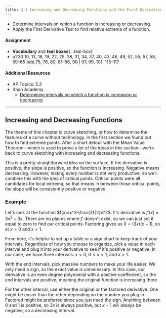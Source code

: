 ```yaml
---
title: 3.3 Increasing and Decreasing Functions and the First Derivative Test
---
```


- Determine intervals on which a function is increasing or decreasing.
- Apply the First Derivative Test to find relative extrema of a function.

#### Assignment

- **Vocabulary** and **teal boxes**{: .teal-box}
- p233 10, 13, 16, 19, 22, 25, 28, 31, 34, 37, 40, 43, 46, 49, 52, 55, 57, 58, 59–65 odd,75, 76, 80, 81–86, 90 \| 97, 99, 101, 115–117 

#### Additional Resources

- AP Topics: 5.3
- Khan Academy
  - [Determining intervals on which a function is increasing or decreasing](https://www.khanacademy.org/math/ap-calculus-ab/ab-diff-analytical-applications-new/ab-5-3/v/increasing-decreasing-intervals-given-the-function)

---

## Increasing and Decreasing Functions

The theme of this chapter is curve sketching, or how to determine the features of a curve without technology. In the first section we found out how to find extreme points. After a short detour with the Mean Value Theorem—which is used to prove a lot of the ideas in this section—we're back to curve sketching with increasing and decreasing functions.

This is a pretty straightforward idea on the surface. If the derivative is positive, the slope is positive, so the function is increasing. Negative means decreasing. However, testing every number is not very productive, so we'll combine this with the idea of critical points. Critical points were all candidates for local extrema, so that means in between those critical points, the slope will be consistently positive or negative.

### Example

Let's look at the function $f(x)=x^3-\frac{3}{2}x^2$. It's derivative is $f'(x)=3x^2 - 3x$. There are no places where $f'$ doesn't exist, so we can just set it equal to zero to find our critical points. Factoring gives us $0=(3x)(x-1)$, so at $x=0$ and $x=1$.

From here, it's helpful to set up a table or a sign chart to keep track of your intervals. Regardless of how you choose to organize, pick a value in each interval and plug it into your derivative to see if it's positive or negative. In our case, we have three intervals: $x < 0$, $0 < x < 1$, and $x > 1$.

With the end intervals, pick massive numbers to make your life easier. We only need a sign, so the exact value is unnecessary. In this case, our derivative is an even degree polynomial with a positive coeffecient, so the end intervals are positive, meaning the original function is increasing there.

For the other interval, use either the original or the factored derivative. One might be easier than the other depending on the number you plug in. Factored might be preferred since you just need the sign. Anything between 0 and 1 is positive, so $3x$ is always positive, but $x-1$ will always be negative, so a decreasing interval.